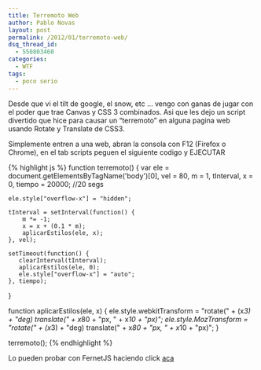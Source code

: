```yaml
---
title: Terremoto Web
author: Pablo Novas
layout: post
permalink: /2012/01/terremoto-web/
dsq_thread_id:
  - 550803460
categories:
  - WTF
tags:
  - poco serio
---
```

Desde que vi el tilt de google, el snow, etc &#8230; vengo con ganas de jugar con el poder que trae Canvas y CSS 3 combinados. Asi que les dejo un script divertido que hice para causar un &#8220;terremoto&#8221; en alguna pagina web usando Rotate y Translate de CSS3.

Simplemente entren a una web, abran la consola con F12 (Firefox o Chrome), en el tab scripts peguen el siguiente codigo y EJECUTAR

{% highlight js %}
function terremoto() {
    var ele = document.getElementsByTagName('body')[0],
         vel = 80,
         m = 1,
         tInterval,
         x = 0,
         tiempo = 20000; //20 segs

    ele.style["overflow-x"] = "hidden";

    tInterval = setInterval(function() {
        m *= -1;
        x = x + (0.1 * m);
        aplicarEstilos(ele, x);
    }, vel);

    setTimeout(function() {
       clearInterval(tInterval);
       aplicarEstilos(ele, 0);
       ele.style["overflow-x"] = "auto";
    }, tiempo);
}

function aplicarEstilos(ele, x) {
    ele.style.webkitTransform = "rotate(" + (x*3) + "deg) translate(" + x*80 + "px, " + x*10 + "px)";
    ele.style.MozTransform = "rotate(" + (x*3) + "deg) translate(" + x*80 + "px, " + x*10 + "px)";
}

terremoto();
 {% endhighlight %}



Lo pueden probar con FernetJS haciendo click [aca][1]

 [1]: javascript:terremoto(); "Terremotooooooo"